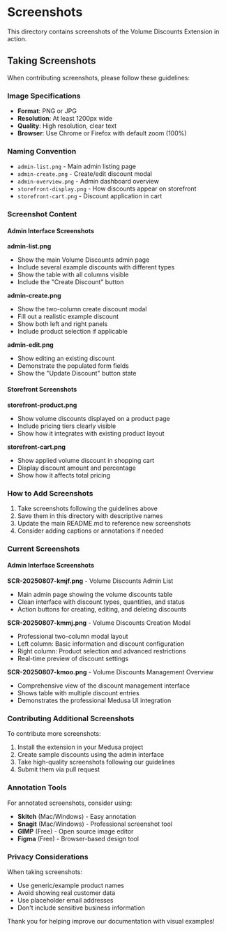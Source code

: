 # Screenshots

This directory contains screenshots of the Volume Discounts Extension in action.

## Taking Screenshots

When contributing screenshots, please follow these guidelines:

### Image Specifications
- **Format**: PNG or JPG
- **Resolution**: At least 1200px wide
- **Quality**: High resolution, clear text
- **Browser**: Use Chrome or Firefox with default zoom (100%)

### Naming Convention
- `admin-list.png` - Main admin listing page
- `admin-create.png` - Create/edit discount modal
- `admin-overview.png` - Admin dashboard overview
- `storefront-display.png` - How discounts appear on storefront
- `storefront-cart.png` - Discount application in cart

### Screenshot Content

#### Admin Interface Screenshots

**admin-list.png**
- Show the main Volume Discounts admin page
- Include several example discounts with different types
- Show the table with all columns visible
- Include the "Create Discount" button

**admin-create.png**
- Show the two-column create discount modal
- Fill out a realistic example discount
- Show both left and right panels
- Include product selection if applicable

**admin-edit.png**
- Show editing an existing discount
- Demonstrate the populated form fields
- Show the "Update Discount" button state

#### Storefront Screenshots

**storefront-product.png**
- Show volume discounts displayed on a product page
- Include pricing tiers clearly visible
- Show how it integrates with existing product layout

**storefront-cart.png**
- Show applied volume discount in shopping cart
- Display discount amount and percentage
- Show how it affects total pricing

### How to Add Screenshots

1. Take screenshots following the guidelines above
2. Save them in this directory with descriptive names
3. Update the main README.md to reference new screenshots
4. Consider adding captions or annotations if needed

### Current Screenshots

#### Admin Interface Screenshots

**SCR-20250807-kmjf.png** - Volume Discounts Admin List
- Main admin page showing the volume discounts table
- Clean interface with discount types, quantities, and status
- Action buttons for creating, editing, and deleting discounts

**SCR-20250807-kmmj.png** - Volume Discounts Creation Modal  
- Professional two-column modal layout
- Left column: Basic information and discount configuration
- Right column: Product selection and advanced restrictions
- Real-time preview of discount settings

**SCR-20250807-kmoo.png** - Volume Discounts Management Overview
- Comprehensive view of the discount management interface
- Shows table with multiple discount entries
- Demonstrates the professional Medusa UI integration

### Contributing Additional Screenshots

To contribute more screenshots:
1. Install the extension in your Medusa project
2. Create sample discounts using the admin interface  
3. Take high-quality screenshots following our guidelines
4. Submit them via pull request

### Annotation Tools

For annotated screenshots, consider using:
- **Skitch** (Mac/Windows) - Easy annotation
- **Snagit** (Mac/Windows) - Professional screenshot tool
- **GIMP** (Free) - Open source image editor
- **Figma** (Free) - Browser-based design tool

### Privacy Considerations

When taking screenshots:
- Use generic/example product names
- Avoid showing real customer data
- Use placeholder email addresses
- Don't include sensitive business information

Thank you for helping improve our documentation with visual examples!